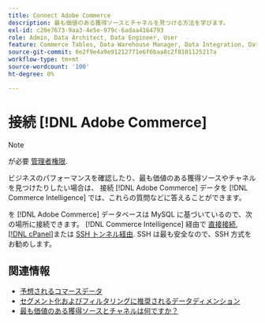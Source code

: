 ```yaml
---
title: Connect Adobe Commerce
description: 最も価値のある獲得ソースとチャネルを見つける方法を学びます。
exl-id: c20e7673-9aa3-4e5e-979c-6adaa4164793
role: Admin, Data Architect, Data Engineer, User
feature: Commerce Tables, Data Warehouse Manager, Data Integration, Data Import/Export
source-git-commit: 6e2f9e4a9e91212771e6f6baa8c2f8101125217a
workflow-type: tm+mt
source-wordcount: '100'
ht-degree: 0%

---
```


# 接続 [!DNL Adobe Commerce]

>[!NOTE]
>
>が必要 [管理者権限](../../../administrator/user-management/user-management.md).

ビジネスのパフォーマンスを確認したり、最も価値のある獲得ソースやチャネルを見つけたりしたい場合は、 接続 [!DNL Adobe Commerce] データを [!DNL Commerce Intelligence] では、これらの質問などに答えることができます。

を [!DNL Adobe Commerce] データベースは MySQL に基づいているので、次の場所に接続できます。 [!DNL Commerce Intelligence] 経由で [直接接続](../integrations/mysql-via-a-direct-connection.md), [[!DNL cPanel]](../integrations/mysql-via-cpanel.md)または [SSH トンネル経由](../integrations/mysql-via-ssh-tunnel.md). SSH は最も安全なので、SSH 方式をお勧めします。

## 関連情報

* [予想されるコマースデータ](../integrations/magento-data.md)
* [セグメント化およびフィルタリングに推奨されるデータディメンション](../../../best-practices/segment-filter.md)
* [最も価値のある獲得ソースとチャネルは何ですか？](../../analysis/most-value-source-channel.md)
